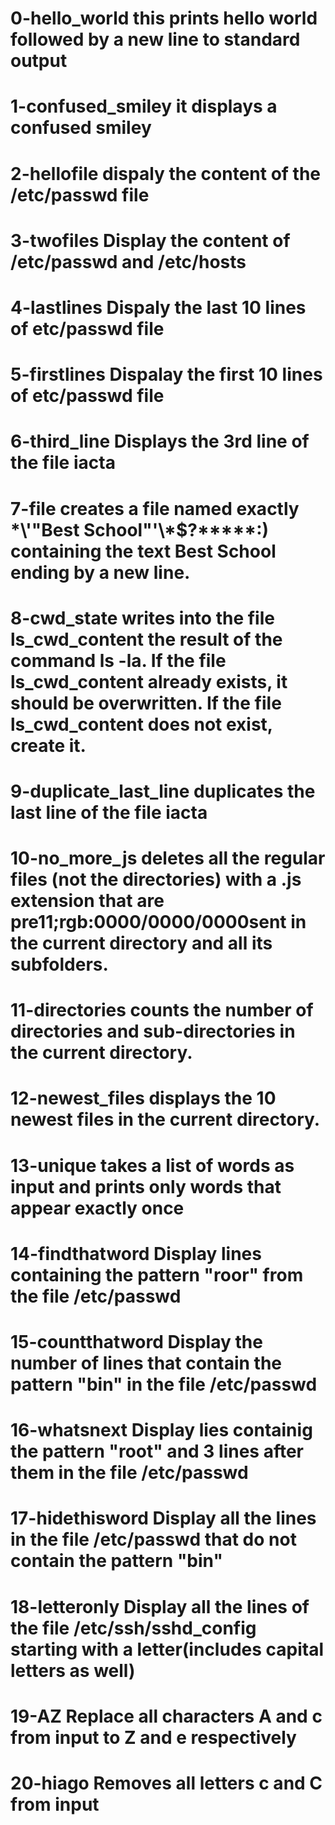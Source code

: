 # 0-hello_world this prints hello world followed by a new line to standard output

# 1-confused_smiley it displays a confused smiley

# 2-hellofile dispaly the content of the /etc/passwd file

# 3-twofiles Display the content of /etc/passwd and /etc/hosts

# 4-lastlines Dispaly the last 10 lines of etc/passwd file

# 5-firstlines Dispalay the first 10 lines of etc/passwd file

# 6-third_line Displays the 3rd line of the file iacta

# 7-file creates a file named exactly \*\\'"Best School"\'\\*$\?\*\*\*\*\*:) containing the text Best School ending by a new line.

# 8-cwd_state  writes into the file ls_cwd_content the result of the command ls -la. If the file ls_cwd_content already exists, it should be overwritten. If the file ls_cwd_content does not exist, create it.

# 9-duplicate_last_line  duplicates the last line of the file iacta

# 10-no_more_js deletes all the regular files (not the directories) with a .js extension that are pre11;rgb:0000/0000/0000sent in the current directory and all its subfolders.

# 11-directories counts the number of directories and sub-directories in the current directory.

# 12-newest_files displays the 10 newest files in the current directory.

# 13-unique  takes a list of words as input and prints only words that appear exactly once

# 14-findthatword Display lines containing the pattern "roor" from the file /etc/passwd

# 15-countthatword Display the number of lines that contain the pattern "bin" in the file /etc/passwd

# 16-whatsnext Display lies containig the pattern "root" and 3 lines after them in the file /etc/passwd

# 17-hidethisword Display all the lines in the file /etc/passwd that do not contain the pattern "bin"

# 18-letteronly Display all the lines of the file /etc/ssh/sshd_config starting with a letter(includes capital letters as well)

# 19-AZ  Replace all characters A and c from input to Z and e respectively

# 20-hiago Removes all letters c and C from input